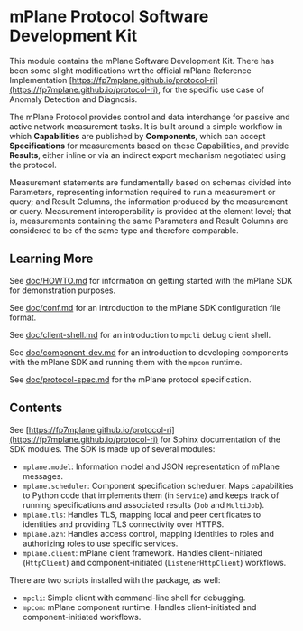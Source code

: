 # mPlane Protocol Software Development Kit

This module contains the mPlane Software Development Kit. There has been some slight modifications wrt the official mPlane Reference Implementation [https://fp7mplane.github.io/protocol-ri](https://fp7mplane.github.io/protocol-ri), for the specific use case of Anomaly Detection and Diagnosis.

The mPlane Protocol provides control and data interchange for passive and active network measurement tasks. It is built around a simple workflow in which __Capabilities__ are published by __Components__, which can accept __Specifications__ for measurements based on these Capabilities, and provide __Results__, either inline or via an indirect export mechanism negotiated using the protocol.

Measurement statements are fundamentally based on schemas divided into Parameters, representing information required to run a measurement or query; and Result Columns, the information produced by the measurement or query. Measurement interoperability is provided at the element level; that is, measurements containing the same Parameters and Result Columns are considered to be of the same type and therefore comparable.

## Learning More

See [doc/HOWTO.md](doc/HOWTO.md) for information on getting started with the mPlane SDK for demonstration purposes.

See [doc/conf.md](doc/conf.md) for an introduction to the mPlane SDK configuration file format.

See [doc/client-shell.md](doc/client-shell.md) for an introduction to `mpcli` debug client shell.

See [doc/component-dev.md](doc/component-dev.md) for an introduction to developing components with the mPlane SDK and running them with the `mpcom` runtime.

See [doc/protocol-spec.md](doc/protocol-spec.md) for the mPlane protocol specification.

## Contents

See [https://fp7mplane.github.io/protocol-ri](https://fp7mplane.github.io/protocol-ri) for Sphinx documentation of the SDK modules. The SDK is made up of several modules:

- `mplane.model`: Information model and JSON representation of mPlane messages.
- `mplane.scheduler`: Component specification scheduler. Maps capabilities to Python code that implements them (in `Service`) and keeps track of running specifications and associated results (`Job` and `MultiJob`).
- `mplane.tls`: Handles TLS, mapping local and peer certificates to identities and providing TLS connectivity over HTTPS.
- `mplane.azn`: Handles access control, mapping identities to roles and authorizing roles to use specific services.
- `mplane.client`: mPlane client framework. Handles client-initiated (`HttpClient`) and component-initiated (`ListenerHttpClient`) workflows.

There are two scripts installed with the package, as well:

- `mpcli`: Simple client with command-line shell for debugging.
- `mpcom`: mPlane component runtime. Handles client-initiated and component-initiated workflows.
